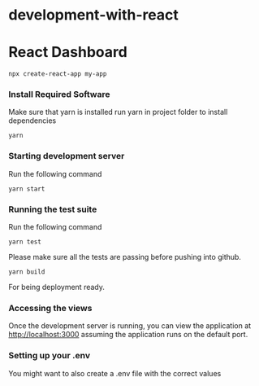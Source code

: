 # development-with-react
# React Dashboard

```
npx create-react-app my-app
```

### Install Required Software

Make sure that yarn is installed
run yarn in project folder to install dependencies
```
yarn
```

### Starting development server
Run the following command

```
yarn start
```

### Running the test suite
Run the following command

```
yarn test
```
Please make sure all the tests are passing before pushing into github.

```
yarn build
```
For being deployment ready.

### Accessing the views
Once the development server is running, you can view the application at [http://localhost:3000](http://localhost:3000) assuming the application runs on the default port.


### Setting up your .env
You might want to also create a .env file with the correct values
